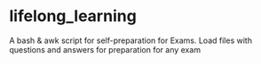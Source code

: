 # lifelong_learning
A bash &amp; awk script for self-preparation for Exams. Load files with questions and answers for preparation for any exam
